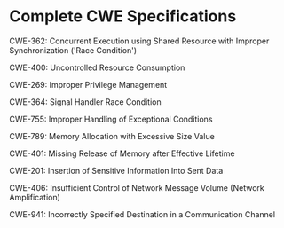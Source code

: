 

# Complete CWE Specifications

CWE-362: Concurrent Execution using Shared Resource with Improper Synchronization ('Race Condition')

CWE-400: Uncontrolled Resource Consumption

CWE-269: Improper Privilege Management

CWE-364: Signal Handler Race Condition

CWE-755: Improper Handling of Exceptional Conditions

CWE-789: Memory Allocation with Excessive Size Value

CWE-401: Missing Release of Memory after Effective Lifetime

CWE-201: Insertion of Sensitive Information Into Sent Data

CWE-406: Insufficient Control of Network Message Volume (Network Amplification)

CWE-941: Incorrectly Specified Destination in a Communication Channel